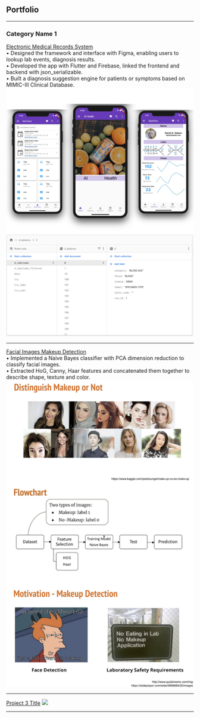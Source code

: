 ## Portfolio

---

### Category Name 1 

[Electronic Medical Records System](https://github.com/lijx3643/flutter)
<br>
• Designed the framework and interface with Figma, enabling users to lookup lab events, diagnosis results.
<br>
• Developed the app with Flutter and Firebase, linked the frontend and backend with json_serializable.
<br>
• Built a diagnosis suggestion engine for patients or symptoms based on MIMIC-III Clinical Database.
<br>
<img src="images/emrs.jpg?raw=true"/>
<img src="images/firebase.png?raw=true"/>

---
[Facial Images Makeup Detection](/pdf/sample_presentation.pdf)
<br>
• Implemented a Naive Bayes classifier with PCA dimension reduction to classify facial images.
<br>
• Extracted HoG, Canny, Haar features and concatenated them together to describe shape, texture and color.
<br>
<img src="images/md.JPG?raw=true"/>

---
[Project 3 Title](http://example.com/)
<img src="images/dummy_thumbnail.jpg?raw=true"/>

---


<!-- <p style="font-size:11px">Page template forked from <a href="https://github.com/evanca/quick-portfolio">evanca</a></p>
<!-- Remove above link if you don't want to attibute -->
